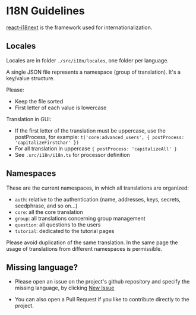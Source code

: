# I18N Guidelines

[react-i18next](https://react.i18next.com/) is the framework used for internationalization.

## Locales

Locales are in folder `./src/i18n/locales`, one folder per language.

A single JSON file represents a namespace (group of translation).
It's a key/value structure.

Please:

- Keep the file sorted
- First letter of each value is lowercase

Translation in GUI:

- If the first letter of the translation must be uppercase, use the postProcess, for example: `t('core:advanced_users', { postProcess: 'capitalizeFirstChar' })`
- For all translation in uppercase `{ postProcess: 'capitalizeAll' }`
- See `.src/i18n/i18n.ts` for processor definition

## Namespaces

These are the current namespaces, in which all translations are organized:

- `auth`: relative to the authentication (name, addresses, keys, secrets, seedphrase, and so on...)
- `core`: all the core translation
- `group`: all translations concerning group management
- `question`: all questions to the users
- `tutorial`: dedicated to the tutorial pages

Please avoid duplication of the same translation.
In the same page the usage of translations from different namespaces is permissible.

## Missing language?

- Please open an issue on the project's github repository and specify the missing language, by clicking [New Issue](https://github.com/Qortal/Qortal-Hub/issues/new)

- You can also open a Pull Request if you like to contribute directly to the project.
